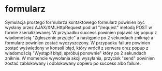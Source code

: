 # formularz
Symulacja prostego formularza kontaktowego
formularz powinien być wysłany przez AJAX/XMLHttpRequest pod url "/request" metodą POST w formie zserializowanej. W przypadku success powinien pojawić się popup z wiadomością "Zgłoszenie przyjęte" a następnie po 2 sekundach zniknąć a formularz powinien zostać wyczyszczony. W przypadku failure powinien zostać wyświetlony w konsoli błąd, który wrócił z serwera oraz popup z wiadomością "Wystąpił błąd, spróbuj ponownie" który po 2 sekundach zniknie. W momencie wywołania akcji wysyłania, przycisk "send" powinien zostać zablokowany i odblokowany dopiero po success albo failure.
